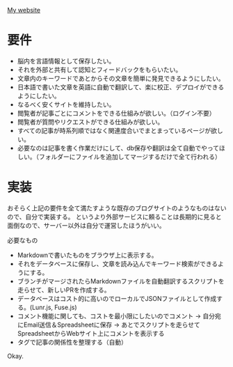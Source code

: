 [My website](https://takeshi-hashimoto.com)

# 要件

- 脳内を言語情報として保存したい。
- それを外部と共有して認知とフィードバックをもらいたい。
- 文章内のキーワードであとからその文章を簡単に発見できるようにしたい。
- 日本語で書いた文章を英語に自動で翻訳して、楽に校正、デプロイができるようにしたい。
- なるべく安くサイトを維持したい。
- 閲覧者が記事ごとにコメントをできる仕組みが欲しい。（ログイン不要）
- 閲覧者が質問やリクエストができる仕組みが欲しい。
- すべての記事が時系列順ではなく関連度合いでまとまっているページが欲しい。
- 必要なのは記事を書く作業だけにして、db保存や翻訳は全て自動でやってほしい。（フォルダーにファイルを追加してマージするだけで全て行われる）

# 実装

おそらく上記の要件を全て満たすような既存のブログサイトのようなものはないので、自分で実装する。
というより外部サービスに頼ることは長期的に見ると面倒なので、サーバー以外は自分で運営したほうがいい。

必要なもの
- Markdownで書いたものをブラウザ上に表示する。
- それをデータベースに保存し、文章を読み込んでキーワード検索ができるようにする。
- ブランチがマージされたらMarkdownファイルを自動翻訳するスクリプトを走らせて、新しいPRを作成する。
- データベースはコスト的に高いのでローカルでJSONファイルとして作成する。(Lunr.js, Fuse.js)
- コメント機能に関しても、コストを最小限にしたいのでコメント -> 自分宛にEmail送信＆Spreadsheetに保存 -> あとでスクリプトを走らせてSpreadsheetからWebサイト上にコメントを表示する
- タグで記事の関係性を整理する（自動）


Okay.

